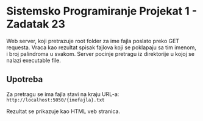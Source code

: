 # Sistemsko Programiranje Projekat 1 - Zadatak 23
Web server, koji pretrazuje root folder za ime fajla poslato preko GET requesta.
Vraca kao rezultat spisak fajlova koji se poklapaju sa tim imenom, i broj palindroma u svakom.
Server pocinje pretragu iz direktorije u kojoj se nalazi executable file.

## Upotreba
Za pretragu se ima fajla stavi na kraju URL-a: 
`http://localhost:5050/{imefajla}.txt`

Rezultat se prikazuje kao HTML veb stranica.


